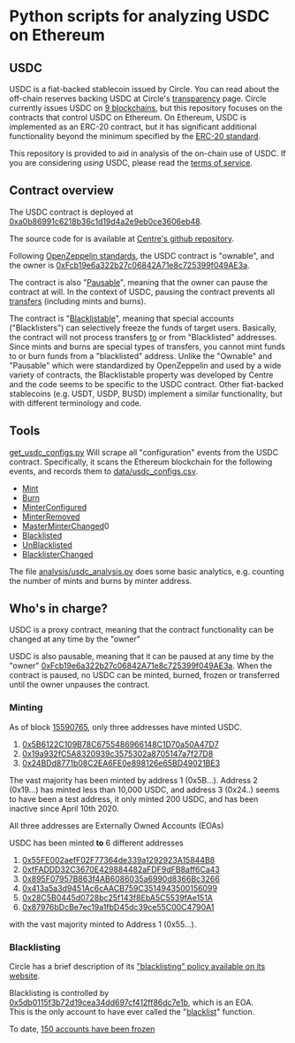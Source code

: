 # Python scripts for analyzing USDC on Ethereum

## USDC

USDC is a fiat-backed stablecoin issued by Circle.  You can read about the off-chain reserves backing USDC at Circle's [transparency](https://www.circle.com/en/usdc#transparency) page.
Circle currently issues USDC on [9 blockchains](https://www.circle.com/en/multichain-usdc), but this repository focuses on the contracts that control USDC on Ethereum.
On Ethereum, USDC is implemented as an ERC-20 contract, but it has significant additional functionality beyond the minimum specified by the [ERC-20 standard](https://ethereum.org/en/developers/docs/standards/tokens/erc-20/).

This repository is provided to aid in analysis of the on-chain use of USDC.  If you are considering *using* USDC, please read the [terms of service](https://www.circle.com/en/legal/usdc-terms).

## Contract overview

The USDC contract is deployed at [0xa0b86991c6218b36c1d19d4a2e9eb0ce3606eb48](https://etherscan.io/address/0xa0b86991c6218b36c1d19d4a2e9eb0ce3606eb48).

The source code for is available at [Centre's github repository](https://github.com/centrehq/centre-tokens).

Following [OpenZeppelin standards](https://docs.openzeppelin.com/contracts/2.x/api/ownership#Ownable), the USDC contract is "ownable", 
and the owner is [0xFcb19e6a322b27c06842A71e8c725399f049AE3a](https://etherscan.io/address/0xFcb19e6a322b27c06842A71e8c725399f049AE3a).

The contract is also "[Pausable](https://docs.openzeppelin.com/contracts/4.x/api/security#Pausable)", meaning that the owner can pause the contract at will.  In the context of 
USDC, pausing the contract prevents all [transfers](https://github.com/centrehq/centre-tokens/blob/master/contracts/v1/FiatTokenV1.sol#L275) (including mints and burns).

The contract is "[Blacklistable](https://github.com/centrehq/centre-tokens/blob/master/contracts/v1/Blacklistable.sol)", meaning that special accounts ("Blacklisters") can selectively 
freeze the funds of target users.  Basically, the contract will not process transfers [to](https://github.com/centrehq/centre-tokens/blob/master/contracts/v1/FiatTokenV1.sol#L276) or from "Blacklisted" addresses.
Since mints and burns are special types of transfers, you cannot mint funds to or burn funds from a "blacklisted" address.
Unlike the "Ownable" and "Pausable" which were standardized by OpenZeppelin and used by a wide variety of contracts, the Blacklistable property was developed by Centre and the code seems to be specific to the USDC 
contract.  Other fiat-backed stablecoins (e.g. USDT, USDP, BUSD) implement a similar functionality, but with different terminology and code.

## Tools

[get_usdc_configs.py](get_usdc_configs.py) Will scrape all "configuration" events from the USDC contract.  Specifically, it scans the Ethereum blockchain for the following events, 
and records them to [data/usdc_configs.csv](data/usdc_configs.csv).

* [Mint](https://github.com/centrehq/centre-tokens/blob/master/contracts/v1/FiatTokenV1.sol#L53)
* [Burn](https://github.com/centrehq/centre-tokens/blob/master/contracts/v1/FiatTokenV1.sol#L54)
* [MinterConfigured](https://github.com/centrehq/centre-tokens/blob/master/contracts/v1/FiatTokenV1.sol#L55)
* [MinterRemoved](https://github.com/centrehq/centre-tokens/blob/master/contracts/v1/FiatTokenV1.sol#L56)
* [MasterMinterChanged](https://github.com/centrehq/centre-tokens/blob/master/contracts/v1/FiatTokenV1.sol#L57)0
* [Blacklisted](https://github.com/centrehq/centre-tokens/blob/master/contracts/v1/Blacklistable.sol#L37)
* [UnBlacklisted](https://github.com/centrehq/centre-tokens/blob/master/contracts/v1/Blacklistable.sol#L38)
* [BlacklisterChanged](https://github.com/centrehq/centre-tokens/blob/master/contracts/v1/Blacklistable.sol#L39)

The file [analysis/usdc_analysis.py](analysis/usdc_analysis.py) does some basic analytics, e.g. counting the number of mints and burns by minter address.

## Who's in charge?

USDC is a proxy contract, meaning that the contract functionality can be changed at any time by the "owner"

USDC is also pausable, meaning that it can be paused at any time by the "owner" [0xFcb19e6a322b27c06842A71e8c725399f049AE3a](https://etherscan.io/address/0xFcb19e6a322b27c06842A71e8c725399f049AE3a).  When the contract is paused, no USDC can be minted, burned, frozen or transferred until the owner unpauses the contract.

### Minting

As of block [15590765](https://etherscan.io/block/15590765), only three addresses have minted USDC. 
1. [0x5B6122C109B78C6755486966148C1D70a50A47D7](https://etherscan.io/address/0x5B6122C109B78C6755486966148C1D70a50A47D7)
2. [0x19a932fC5A8320939c3575302a8705147a7f27D8](https://etherscan.io/address/0x19a932fC5A8320939c3575302a8705147a7f27D8)
3. [0x24BDd8771b08C2EA6FE0e898126e65BD49021BE3](https://etherscan.io/address/0x24BDd8771b08C2EA6FE0e898126e65BD49021BE3)

The vast majority has been minted by address 1 (0x5B...).  Address 2 (0x19...) has minted less than 10,000 USDC, and address 3 (0x24..) seems to have been a test address, 
it only minted 200 USDC, and has been inactive since April 10th 2020.

All three addresses are Externally Owned Accounts (EOAs)

USDC has been minted **to** 6 different addresses

1. [0x55FE002aefF02F77364de339a1292923A15844B8](https://etherscan.io/address/0x55FE002aefF02F77364de339a1292923A15844B8)
2. [0xfFADDD32C3670E429884482aFDF9dFB8aff6Ca43](https://etherscan.io/address/0xfFADDD32C3670E429884482aFDF9dFB8aff6Ca43)
3. [0x895F07957B863f4AB6086035a6990d8366Bc3266](https://etherscan.io/address/0x895F07957B863f4AB6086035a6990d8366Bc3266)
4. [0x413a5a3d9451Ac6cAACB759C3514943500156099](https://etherscan.io/address/0x413a5a3d9451Ac6cAACB759C3514943500156099)
5. [0x28C5B0445d0728bc25f143f8EbA5C5539fAe151A](https://etherscan.io/address/0x28C5B0445d0728bc25f143f8EbA5C5539fAe151A)
6. [0x87976bDcBe7ec19a1fbD45dc39ce55C00C4790A1](https://etherscan.io/address/0x87976bDcBe7ec19a1fbD45dc39ce55C00C4790A1)

with the vast majority minted to Address 1 (0x55...).

### Blacklisting

Circle has a brief description of its ["blacklisting" policy available on its website](https://www.centre.io/hubfs/PDF/Centre_Blacklisting_Policy_20200512.pdf).

Blacklisting is controlled by [0x5db0115f3b72d19cea34dd697cf412ff86dc7e1b](https://etherscan.io/address/0x5db0115f3b72d19cea34dd697cf412ff86dc7e1b), which is an EOA.  
This is the only account to have ever called the "[blacklist](https://github.com/centrehq/centre-tokens/blob/master/contracts/v1/Blacklistable.sol#L76)" function.

To date, [150 accounts have been frozen](https://bloxy.info/txs/events_sc/0xa0b86991c6218b36c1d19d4a2e9eb0ce3606eb48?signature_id=257159)


